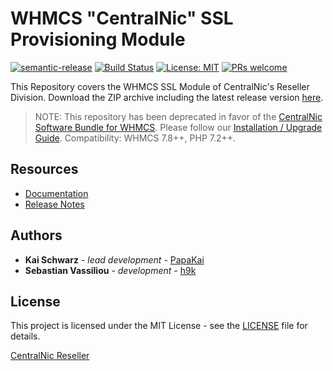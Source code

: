 # WHMCS "CentralNic" SSL Provisioning Module #

[![semantic-release](https://img.shields.io/badge/%20%20%F0%9F%93%A6%F0%9F%9A%80-semantic--release-e10079.svg)](https://github.com/semantic-release/semantic-release)
[![Build Status](https://github.com/centralnic-reseller/whmcs-ssl/workflows/Release/badge.svg?branch=master)](https://github.com/centralnic-reseller/whmcs-ssl/workflows/Release/badge.svg?branch=master)
[![License: MIT](https://img.shields.io/badge/License-MIT-blue.svg)](https://opensource.org/licenses/MIT)
[![PRs welcome](https://img.shields.io/badge/PRs-welcome-brightgreen.svg)](https://github.com/centralnic-reseller/whmcs-ssl/blob/master/CONTRIBUTING.md)

This Repository covers the WHMCS SSL Module of CentralNic's Reseller Division. Download the ZIP archive including the latest release version [here](https://github.com/centralnic-reseller/whmcs-ssl/raw/master/whmcs-cnic-ssl-latest.zip).

> NOTE: This repository has been deprecated in favor of the [CentralNic Software Bundle for WHMCS](https://github.com/centralnicgroup-opensource/rtldev-middleware-whmcs). Please follow our [Installation / Upgrade Guide](https://centralnic-reseller.github.io/centralnic-reseller/docs/hexonet/whmcs/whmcs-ispapi-registrar#installation--upgrade). Compatibility: WHMCS 7.8++, PHP 7.2++.

## Resources ##

* [Documentation](https://centralnic-reseller.github.io/centralnic-reseller/docs/cnic/whmcs/whmcs-ssl/)
* [Release Notes](https://github.com/centralnic-reseller/whmcs-ssl/releases)

## Authors ##

* **Kai Schwarz** - *lead development* - [PapaKai](https://github.com/papakai)
* **Sebastian Vassiliou** - *development* - [h9k](https://github.com/h9k)

## License ##

This project is licensed under the MIT License - see the [LICENSE](https://github.com/centralnic-reseller/whmcs-ssl/blob/master/LICENSE) file for details.

[CentralNic Reseller](https://centralnic.com)
